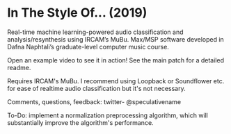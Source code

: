 # In The Style Of... (2019)

Real-time machine learning-powered audio classification and analysis/resynthesis using IRCAM’s MuBu.
Max/MSP software developed in Dafna Naphtali’s graduate-level computer music course.

Open an example video to see it in action! See the main patch for a detailed readme.

Requires IRCAM's MuBu. I recommend using Loopback or Soundflower etc. for ease of realtime audio classification but it's not necessary.

Comments, questions, feedback: twitter- @speculativename

To-Do: implement a normalization preprocessing algorithm, which will substantially improve the algorithm's performance.
